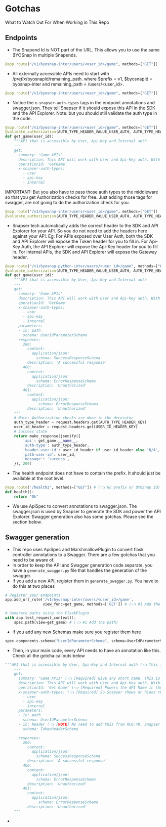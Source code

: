 # Gotchas
What to Watch Out For When Working in This Repo

## Endpoints
- The Snapend Id is NOT part of the URL. This allows you to use the same BYOSnap in multiple Snapends.
```python
@app.route("/v1/byosnap-inter/users/<user_id>/game", methods=["GET"])
```
- All externally accessible APIs need to start with /$prefix/$byosnapId/remaining_path. where $prefix = v1, $byosnapId = byosnap-inter and remaining_path = /users/<user_id>.
```python
@app.route("/v1/byosnap-inter/users/<user_id>/game", methods=["GET"])
```
- Notice the `x-snapser-auth-types` tags in the endpoint annotations and swagger.json. They tell Snapser if it should expose this API in the SDK and the API Explorer. Note: but you should still validate the auth type in the code.
```python
@app.route("/v1/byosnap-inter/users/<user_id>/game", methods=["GET"])
@validate_authorization(AUTH_TYPE_HEADER_VALUE_USER_AUTH, AUTH_TYPE_HEADER_VALUE_API_KEY_AUTH, GATEWAY_HEADER_INTERNAL_ORIGIN_VALUE, user_id_resource_key="user_id")
def get_game(user_id):
    """API that is accessible by User, Api-Key and Internal auth
    ---
    get:
      summary: 'Game APIs'
      description: This API will work with User and Api-Key auth. With a valid user token and api-key, you can access this API.
      operationId: 'GetGame'
      x-snapser-auth-types:
        - user
        - api-key
        - internal
```

IMPORTANT: But you also have to pass those auth types to the middleware so that you get Authorization checks for free. Just adding those tags for swagger, are not going to do the authorization check for you.
```python
@app.route("/v1/byosnap-inter/users/<user_id>/game", methods=["GET"])
@validate_authorization(AUTH_TYPE_HEADER_VALUE_USER_AUTH, AUTH_TYPE_HEADER_VALUE_API_KEY_AUTH, GATEWAY_HEADER_INTERNAL_ORIGIN_VALUE, user_id_resource_key="user_id")  # (👈 This tells the middleware that user auth, app auth and internal auth are allowed for this method)
```
- Snapser tech automatically adds the correct header to the SDK and API Explorer for your API. So you do not need to add the headers here against your API. Eg: For APIs exposed over User Auth, both the SDK and API Explorer will expose the Token header for you to fill in. For Api-Key Auth, the API Explorer will expose the Api-Key header for you to fill in. For internal APIs, the SDK and API Explorer will expose the Gateway header.
```python
@app.route("/v1/byosnap-python-inter/users/<user_id>/game", methods=["GET"])
@validate_authorization(AUTH_TYPE_HEADER_VALUE_USER_AUTH, AUTH_TYPE_HEADER_VALUE_API_KEY_AUTH, GATEWAY_HEADER_INTERNAL_ORIGIN_VALUE, user_id_resource_key="user_id")
def get_game(user_id):
    """API that is accessible by User, Api-Key and Internal auth
    ---
    get:
      summary: 'Game APIs'
      description: This API will work with User and Api-Key auth. With a valid user token and api-key, you can access this API.
      operationId: 'GetGame'
      x-snapser-auth-types:
        - user
        - api-key
        - internal
      parameters:
      - in: path
        schema: UserIdParameterSchema
      responses:
        200:
          content:
            application/json:
              schema: SuccessResponseSchema
          description: 'A successful response'
        400:
          content:
            application/json:
              schema: ErrorResponseSchema
          description: 'Unauthorized'
        401:
          content:
            application/json:
               schema: ErrorResponseSchema
          description: 'Unauthorized'
    """
    # Note: Authorization checks are done in the decorator
    auth_type_header = request.headers.get(AUTH_TYPE_HEADER_KEY)
    user_id_header = request.headers.get(USER_ID_HEADER_KEY)
    # Success state
    return make_response(jsonify({
        'api': get_game.__name__,
        'auth-type': auth_type_header,
        'header-user-id': user_id_header if user_id_header else 'N/A',
        'path-user-id': user_id,
        'message': 'success',
    }), 200)
```
- The health endpoint does not have to contain the prefix. It should just be available at the root level.
```python
@app.route('/healthz', methods=["GET"]) # (👈 No prefix or BYOSnap Id)
def health():
    return "Ok"
```
- We use ApiSpec to convert annotations to swagger.json. The swagger.json is used by Snapser to generate the SDK and power the API Explorer. Swagger generation also has some gotchas. Please see the section below.

## Swagger generation
- This repo uses ApiSpec and MarshmallowPlugin to convert flask controller annotations to a Swagger. There are a few gotchas that you need to be aware of.
- In order to keep the API and Swagger generation code separate, you have a `generate_swagger.py` file that handles the generation of the swagger.
- If you add a new API, register them in `generate_swagger.py`. You have to do this at two places
```python
# Register your endpoints
app.add_url_rule('/v1/byosnap-inter/users/<user_id>/game',
                 view_func=get_game, methods=['GET']) # (👈 #1 Add the rule)

# Generate paths using the FlaskPlugin
with app.test_request_context():
    spec.path(view=get_game) # (👈 #1 Add the path)
```
- If you add any new Schemas make sure you register them here
```python
spec.components.schema("UserIdParameterSchema", schema=UserIdParameterSchema)
```

- Then, in your main code, every API needs to have an annotation like this. Check all the gotcha callouts below
```python
"""API that is accessible by User, Api-Key and Internal auth (👈 This is just for you. The ApiSpec does not use this)
    ---
    get:
      summary: 'Game APIs' (👈 [Required] Give any short name. This is used to group APIs together)
      description: This API will work with User and Api-Key auth. With a valid user token and api-key,you can access this API. (👈 [Required] Give any verbose description)
      operationId: 'Get Game' (👈 [Required] Powers the API Name in the SDK and the Api Explorer)
      x-snapser-auth-types: (👈 [Required] So Snapser shows or hides this API in the SDK and API Explorer)
        - user
        - api-key
        - internal
      parameters:
      - in: path
        schema: UserIdParameterSchema
      - in: header (👈 [NOTE] No need to add this from RC0.48. Snapser handles this)
        schema: TokenHeaderSchema

      responses:
        200:
          content:
            application/json:
              schema: SuccessResponseSchema
          description: 'A successful response'
        400:
          content:
            application/json:
              schema: ErrorResponseSchema
          description: 'Unauthorized'
        401:
          content:
            application/json:
               schema: ErrorResponseSchema
          description: 'Unauthorized'
    """
```

-